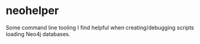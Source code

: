 # neohelper
Some command line tooling I find helpful when creating/debugging scripts loading Neo4j databases.
